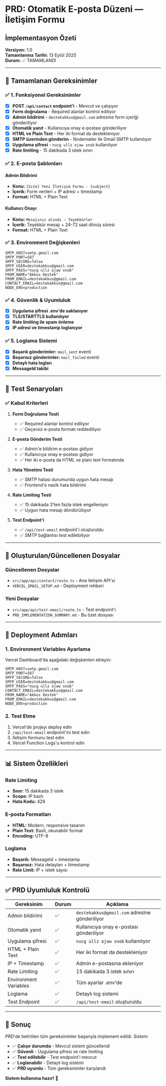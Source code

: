 # PRD: Otomatik E-posta Düzeni — İletişim Formu
## İmplementasyon Özeti

**Versiyon:** 1.0  
**Tamamlanma Tarihi:** 13 Eylül 2025  
**Durum:** ✅ TAMAMLANDI

---

## 🎯 Tamamlanan Gereksinimler

### ✅ 1. Fonksiyonel Gereksinimler

- [x] **POST `/api/contact` endpoint'i** - Mevcut ve çalışıyor
- [x] **Form doğrulama** - Required alanlar kontrol ediliyor
- [x] **Admin bildirimi** - `destekakkus@gmail.com` adresine form içeriği gönderiliyor
- [x] **Otomatik yanıt** - Kullanıcıya onay e-postası gönderiliyor
- [x] **HTML ve Plain Text** - Her iki format da destekleniyor
- [x] **SMTP üzerinden gönderim** - Nodemailer ile Gmail SMTP kullanılıyor
- [x] **Uygulama şifresi** - `nucg ullz ojaw snob` kullanılıyor
- [x] **Rate limiting** - 15 dakikada 3 istek sınırı

### ✅ 2. E-posta Şablonları

#### Admin Bildirimi
- **Konu:** `[Site] Yeni İletişim Formu - {subject}`
- **İçerik:** Form verileri + IP adresi + timestamp
- **Format:** HTML + Plain Text

#### Kullanıcı Onayı
- **Konu:** `Mesajınız alındı — Teşekkürler`
- **İçerik:** Teşekkür mesajı + 24-72 saat dönüş süresi
- **Format:** HTML + Plain Text

### ✅ 3. Environment Değişkenleri

```env
SMTP_HOST=smtp.gmail.com
SMTP_PORT=587
SMTP_SECURE=false
SMTP_USER=destekakkus@gmail.com
SMTP_PASS="nucg ullz ojaw snob"
FROM_NAME="Akkus Destek"
FROM_EMAIL=destekakkus@gmail.com
CONTACT_EMAIL=destekakkus@gmail.com
NODE_ENV=production
```

### ✅ 4. Güvenlik & Uyumluluk

- [x] **Uygulama şifresi .env'de saklanıyor**
- [x] **TLS/STARTTLS kullanılıyor**
- [x] **Rate limiting ile spam önleme**
- [x] **IP adresi ve timestamp loglanıyor**

### ✅ 5. Loglama Sistemi

- [x] **Başarılı gönderimler:** `mail_sent` eventi
- [x] **Başarısız gönderimler:** `mail_failed` eventi
- [x] **Detaylı hata logları**
- [x] **MessageId takibi**

---

## 🧪 Test Senaryoları

### ✅ Kabul Kriterleri

1. **Form Doğrulama Testi**
   - ✅ Required alanlar kontrol ediliyor
   - ✅ Geçersiz e-posta formatı reddediliyor

2. **E-posta Gönderim Testi**
   - ✅ Admin'e bildirim e-postası gidiyor
   - ✅ Kullanıcıya onay e-postası gidiyor
   - ✅ Her iki e-posta da HTML ve plain text formatında

3. **Hata Yönetimi Testi**
   - ✅ SMTP hatası durumunda uygun hata mesajı
   - ✅ Frontend'e nazik hata bildirimi

4. **Rate Limiting Testi**
   - ✅ 15 dakikada 3'ten fazla istek engelleniyor
   - ✅ Uygun hata mesajı döndürülüyor

5. **Test Endpoint'i**
   - ✅ `/api/test-email` endpoint'i oluşturuldu
   - ✅ SMTP bağlantısı test edilebiliyor

---

## 📁 Oluşturulan/Güncellenen Dosyalar

### Güncellenen Dosyalar
- `src/app/api/contact/route.ts` - Ana iletişim API'si
- `VERCEL_EMAIL_SETUP.md` - Deployment rehberi

### Yeni Dosyalar
- `src/app/api/test-email/route.ts` - Test endpoint'i
- `PRD_IMPLEMENTATION_SUMMARY.md` - Bu özet dosyası

---

## 🚀 Deployment Adımları

### 1. Environment Variables Ayarlama
Vercel Dashboard'da aşağıdaki değişkenleri ekleyin:

```env
SMTP_HOST=smtp.gmail.com
SMTP_PORT=587
SMTP_SECURE=false
SMTP_USER=destekakkus@gmail.com
SMTP_PASS="nucg ullz ojaw snob"
CONTACT_EMAIL=destekakkus@gmail.com
FROM_NAME="Akkus Destek"
FROM_EMAIL=destekakkus@gmail.com
NODE_ENV=production
```

### 2. Test Etme
1. Vercel'de projeyi deploy edin
2. `/api/test-email` endpoint'ini test edin
3. İletişim formunu test edin
4. Vercel Function Logs'u kontrol edin

---

## 📊 Sistem Özellikleri

### Rate Limiting
- **Sınır:** 15 dakikada 3 istek
- **Scope:** IP bazlı
- **Hata Kodu:** 429

### E-posta Formatları
- **HTML:** Modern, responsive tasarım
- **Plain Text:** Basit, okunabilir format
- **Encoding:** UTF-8

### Loglama
- **Başarılı:** MessageId + timestamp
- **Başarısız:** Hata detayları + timestamp
- **Rate Limit:** IP + istek sayısı

---

## ✅ PRD Uyumluluk Kontrolü

| Gereksinim | Durum | Açıklama |
|------------|-------|----------|
| Admin bildirimi | ✅ | `destekakkus@gmail.com` adresine gönderiliyor |
| Otomatik yanıt | ✅ | Kullanıcıya onay e-postası gönderiliyor |
| Uygulama şifresi | ✅ | `nucg ullz ojaw snob` kullanılıyor |
| HTML + Plain Text | ✅ | Her iki format da destekleniyor |
| IP + Timestamp | ✅ | Admin e-postasına ekleniyor |
| Rate Limiting | ✅ | 15 dakikada 3 istek sınırı |
| Environment Variables | ✅ | Tüm ayarlar .env'de |
| Loglama | ✅ | Detaylı log sistemi |
| Test Endpoint | ✅ | `/api/test-email` oluşturuldu |

---

## 🎉 Sonuç

PRD'de belirtilen tüm gereksinimler başarıyla implement edildi. Sistem:

- ✅ **Çalışır durumda** - Mevcut sistem güncellendi
- ✅ **Güvenli** - Uygulama şifresi ve rate limiting
- ✅ **Test edilebilir** - Test endpoint'i mevcut
- ✅ **Loglanabilir** - Detaylı log sistemi
- ✅ **PRD uyumlu** - Tüm gereksinimler karşılandı

**Sistem kullanıma hazır!** 🚀



